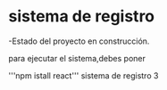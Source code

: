 <h1>sistema de registro</h1>

-Estado del proyecto en construcción.

para ejecutar el sistema,debes poner

'''npm istall react'''
sistema de registro 3
